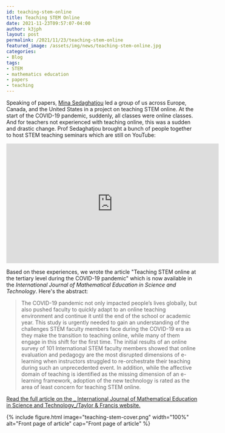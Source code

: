 ```yaml
---
id: teaching-stem-online
title: Teaching STEM Online
date: 2021-11-23T09:57:07-04:00
author: k3jph
layout: post
permalink: /2021/11/23/teaching-stem-online
featured_image: /assets/img/news/teaching-stem-online.jpg
categories:
- Blog 
tags:
- STEM
- mathematics education
- papers
- teaching
---
```


Speaking of papers, [Mina Sedaghatjou](https://www.sedaghatjou.com/)
led a group of us across Europe, Canada, and the United States in
a project on teaching STEM online.  At the start of the COVID-19
pandemic, suddenly, all classes were online classes.  And for
teachers not experienced with teaching online, this was a sudden
and drastic change.  Prof Sedaghatjou brought a bunch of people
together to host STEM teaching seminars which are still on YouTube:

<center>
<iframe width="560" height="315" src="https://www.youtube.com/embed/videoseries?list=PL4Bqx8GSZYa6e2MbOM7yB6uW1Ap-mcrRf" title="YouTube video player" frameborder="0" allow="accelerometer; autoplay; clipboard-write; encrypted-media; gyroscope; picture-in-picture" allowfullscreen></iframe>
</center>

Based on these experiences, we wrote the article "Teaching STEM
online at the tertiary level during the COVID-19 pandemic" which
is now available in the _International Journal of Mathematical
Education in Science and Technology_.  Here's the abstract:

> The COVID-19 pandemic not only impacted people’s lives globally,
but also pushed faculty to quickly adapt to an online teaching
environment and continue it until the end of the school or academic
year. This study is urgently needed to gain an understanding of the
challenges STEM faculty members face during the COVID-19 era as
they make the transition to teaching online, while many of them
engage in this shift for the first time. The initial results of an
online survey of 101 International STEM faculty members showed that
online evaluation and pedagogy are the most disrupted dimensions
of e-learning when instructors struggled to re-orchestrate their
teaching during such an unprecedented event. In addition, while the
affective domain of teaching is identified as the missing dimension
of an e-learning framework, adoption of the new technology is rated
as the area of least concern for teaching STEM online.

[Read the full article on the _ International Journal of Mathematical
Education in Science and Technology_/Taylor & Francis
website.](https://www.tandfonline.com/doi/full/10.1080/0020739X.2021.1954251)

{% include figure.html image="teaching-stem-cover.png" width="100%"
alt="Front page of article"
cap="Front page of article" %}
